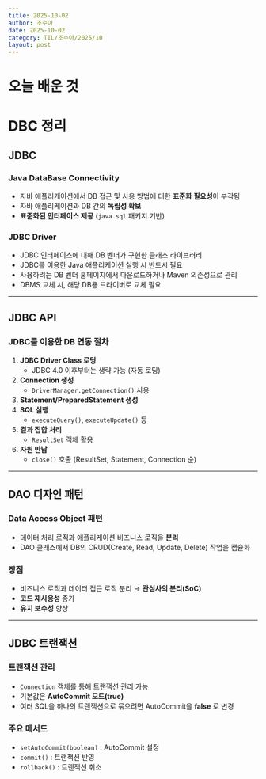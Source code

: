 ```yaml
---
title: 2025-10-02
author: 조수아
date: 2025-10-02
category: TIL/조수아/2025/10
layout: post
---
```


# 오늘 배운 것

# DBC 정리

## JDBC

### Java DataBase Connectivity

- 자바 애플리케이션에서 DB 접근 및 사용 방법에 대한 **표준화 필요성**이 부각됨
- 자바 애플리케이션과 DB 간의 **독립성 확보**
- **표준화된 인터페이스 제공** (`java.sql` 패키지 기반)

### JDBC Driver

- JDBC 인터페이스에 대해 DB 벤더가 구현한 클래스 라이브러리
- JDBC를 이용한 Java 애플리케이션 실행 시 반드시 필요
- 사용하려는 DB 벤더 홈페이지에서 다운로드하거나 Maven 의존성으로 관리
- DBMS 교체 시, 해당 DB용 드라이버로 교체 필요

---

## JDBC API

### JDBC를 이용한 DB 연동 절차

1. **JDBC Driver Class 로딩**
    - JDBC 4.0 이후부터는 생략 가능 (자동 로딩)
2. **Connection 생성**
    - `DriverManager.getConnection()` 사용
3. **Statement/PreparedStatement 생성**
4. **SQL 실행**
    - `executeQuery()`, `executeUpdate()` 등
5. **결과 집합 처리**
    - `ResultSet` 객체 활용
6. **자원 반납**
    - `close()` 호출 (ResultSet, Statement, Connection 순)

---

## DAO 디자인 패턴

### Data Access Object 패턴

- 데이터 처리 로직과 애플리케이션 비즈니스 로직을 **분리**
- DAO 클래스에서 DB의 CRUD(Create, Read, Update, Delete) 작업을 캡슐화

### 장점

- 비즈니스 로직과 데이터 접근 로직 분리 → **관심사의 분리(SoC)**
- **코드 재사용성** 증가
- **유지 보수성** 향상

---

## JDBC 트랜잭션

### 트랜잭션 관리

- `Connection` 객체를 통해 트랜잭션 관리 가능
- 기본값은 **AutoCommit 모드(true)**
- 여러 SQL을 하나의 트랜잭션으로 묶으려면 AutoCommit을 **false** 로 변경

### 주요 메서드

- `setAutoCommit(boolean)` : AutoCommit 설정
- `commit()` : 트랜잭션 반영
- `rollback()` : 트랜잭션 취소